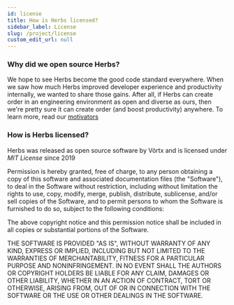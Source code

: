 ```yaml
---
id: license
title: How is Herbs licensed?
sidebar_label: License
slug: /project/license
custom_edit_url: null
---
```


### Why did we open source Herbs?
We hope to see Herbs become the good code standard everywhere. When we saw how much Herbs improved developer experience and productivity internally, we wanted to share those gains. After all, if Herbs can create order in an engineering environment as open and diverse as ours, then we're pretty sure it can create order (and boost productivity) anywhere. To learn more, read our [motivators](/docs/introduction/motivation)


### How is Herbs licensed?
Herbs was released as open source software by Vórtx and is licensed under *MIT License* since 2019

Permission is hereby granted, free of charge, to any person obtaining a copy
of this software and associated documentation files (the "Software"), to deal
in the Software without restriction, including without limitation the rights
to use, copy, modify, merge, publish, distribute, sublicense, and/or sell
copies of the Software, and to permit persons to whom the Software is
furnished to do so, subject to the following conditions:

The above copyright notice and this permission notice shall be included in all
copies or substantial portions of the Software.

THE SOFTWARE IS PROVIDED "AS IS", WITHOUT WARRANTY OF ANY KIND, EXPRESS OR
IMPLIED, INCLUDING BUT NOT LIMITED TO THE WARRANTIES OF MERCHANTABILITY,
FITNESS FOR A PARTICULAR PURPOSE AND NONINFRINGEMENT. IN NO EVENT SHALL THE
AUTHORS OR COPYRIGHT HOLDERS BE LIABLE FOR ANY CLAIM, DAMAGES OR OTHER
LIABILITY, WHETHER IN AN ACTION OF CONTRACT, TORT OR OTHERWISE, ARISING FROM,
OUT OF OR IN CONNECTION WITH THE SOFTWARE OR THE USE OR OTHER DEALINGS IN THE
SOFTWARE.